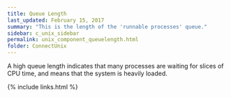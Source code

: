 ```yaml
---
title: Queue Length
last_updated: February 15, 2017
summary: "This is the length of the 'runnable processes' queue."
sidebar: c_unix_sidebar
permalink: unix_component_queuelength.html
folder: ConnectUnix
---
```


A high queue length indicates that many processes are waiting for slices of CPU time, and means that the system is heavily loaded.

{% include links.html %}
